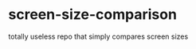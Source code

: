 screen-size-comparison
======================

totally useless repo that simply compares screen sizes
